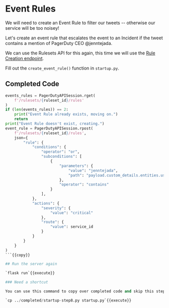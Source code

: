 # Event Rules

We will need to create an Event Rule to filter our tweets -- otherwise our service will be too noisey!

Let's create an event rule that escalates the event to an Incident if the tweet contains a mention of PagerDuty CEO @jenntejada.

We can use the Rulesets API for this again, this time we will use the [Rule Creation endpoint](https://developer.pagerduty.com/api-reference/reference/REST/openapiv3.json/paths/~1rulesets~1%7Bid%7D~1rules/post).

Fill out the `create_event_rule()` function in `startup.py`.

## Completed Code

```python
events_rules = PagerDutyAPISession.rget(
    f'/rulesets/{ruleset_id}/rules'
)
if (len(events_rules)) == 2:
    print("Event Rule already exists, moving on.")
    return
print("Event Rule doesn't exist, creating.")
event_rule = PagerDutyAPISession.rpost(
    f'/rulesets/{ruleset_id}/rules',
    json={
        "rule": {
            "conditions": {
                "operator": "or",
                "subconditions": [
                    {
                        "parameters": {
                            "value": "jenntejada",
                            "path": "payload.custom_details.entities.user_mentions"
                        },
                        "operator": "contains"
                    }
                ],
            },
            "actions": {
                "severity": {
                    "value": "critical"
                },
                "route": {
                    "value": service_id
                }
            }
        }
    }
)
```{{copy}}

## Run the server again

`flask run`{{execute}}

### Need a shortcut

You can use this command to copy over completed code and skip this step.

`cp ../completed/startup-step8.py startup.py`{{execute}}
